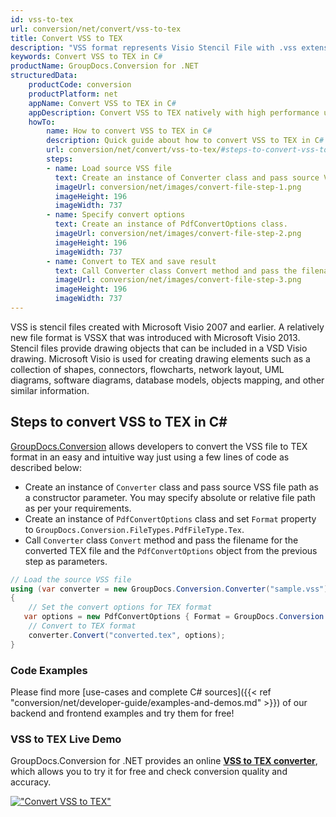 ```yaml
---
id: vss-to-tex
url: conversion/net/convert/vss-to-tex
title: Convert VSS to TEX
description: "VSS format represents Visio Stencil File with .vss extension. Learn how to convert VSS to TEX file programmatically in C# language using GroupDocs.Conversion for .NET library."
keywords: Convert VSS to TEX in C#
productName: GroupDocs.Conversion for .NET
structuredData:
    productCode: conversion
    productPlatform: net
    appName: Convert VSS to TEX in C#
    appDescription: Convert VSS to TEX natively with high performance using C# language and server side GroupDocs.Conversion for .NET APIs, without the use of any software like Microsoft or Open Office.
    howTo:
        name: How to convert VSS to TEX in C# 
        description: Quick guide about how to convert VSS to TEX in C# with high performance and accuracy.
        url: conversion/net/convert/vss-to-tex/#steps-to-convert-vss-to-tex-in-c
        steps:
        - name: Load source VSS file 
          text: Create an instance of Converter class and pass source VSS file path as a constructor parameter. You may specify absolute or relative file path as per your requirements. 
          imageUrl: conversion/net/images/convert-file-step-1.png
          imageHeight: 196
          imageWidth: 737
        - name: Specify convert options 
          text: Create an instance of PdfConvertOptions class.
          imageUrl: conversion/net/images/convert-file-step-2.png
          imageHeight: 196
          imageWidth: 737
        - name: Convert to TEX and save result 
          text: Call Converter class Convert method and pass the filename for the converted HTML file and the PdfConvertOptions object from the previous step as parameters.
          imageUrl: conversion/net/images/convert-file-step-3.png
          imageHeight: 196
          imageWidth: 737
---
```


VSS is stencil files created with Microsoft Visio 2007 and earlier. A relatively new file format is VSSX that was introduced with Microsoft Visio 2013. Stencil files provide drawing objects that can be included in a VSD Visio drawing. Microsoft Visio is used for creating drawing elements such as a collection of shapes, connectors, flowcharts, network layout, UML diagrams, software diagrams, database models, objects mapping, and other similar information.

## Steps to convert VSS to TEX in C#

[GroupDocs.Conversion](https://products.groupdocs.com/conversion/net) allows developers to convert the VSS file to TEX format in an easy and intuitive way just using a few lines of code as described below:

* Create an instance of `Converter` class and pass source VSS file path as a constructor parameter. You may specify absolute or relative file path as per your requirements. 
* Create an instance of `PdfConvertOptions` class and set `Format` property to `GroupDocs.Conversion.FileTypes.PdfFileType.Tex`.
* Call `Converter` class `Convert` method and pass the filename for the converted TEX file and the `PdfConvertOptions` object from the previous step as parameters.

```csharp
// Load the source VSS file
using (var converter = new GroupDocs.Conversion.Converter("sample.vss"))
{
    // Set the convert options for TEX format
   var options = new PdfConvertOptions { Format = GroupDocs.Conversion.FileTypes.PdfFileType.Tex };
    // Convert to TEX format
    converter.Convert("converted.tex", options);
}
```

### Code Examples

Please find more [use-cases and complete C# sources]({{< ref "conversion/net/developer-guide/examples-and-demos.md" >}}) of our backend and frontend examples and try them for free!

### VSS to TEX Live Demo

GroupDocs.Conversion for .NET provides an online [**VSS to TEX converter**](https://products.groupdocs.app/conversion/vss-to-tex), which allows you to try it for free and check conversion quality and accuracy.

[!["Convert VSS to TEX"](conversion/net/images/convert-to-tex/convert-vss-to-tex.png)](https://products.groupdocs.app/conversion/vss-to-tex)